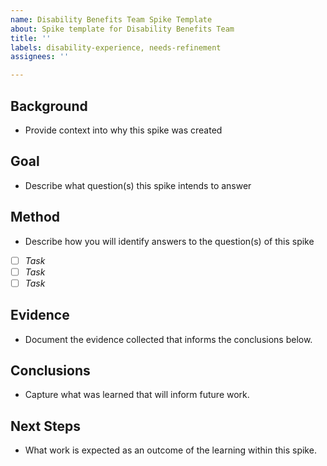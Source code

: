 ```yaml
---
name: Disability Benefits Team Spike Template
about: Spike template for Disability Benefits Team 
title: ''
labels: disability-experience, needs-refinement
assignees: ''

---
```


## Background
- Provide context into why this spike was created 

## Goal
- Describe what question(s) this spike intends to answer

## Method
- Describe how you will identify answers to the question(s) of this spike
- [ ] _Task_
- [ ] _Task_
- [ ] _Task_

## Evidence
- Document the evidence collected that informs the conclusions below. 

## Conclusions
- Capture what was learned that will inform future work.

## Next Steps
- What work is expected as an outcome of the learning within this spike.
